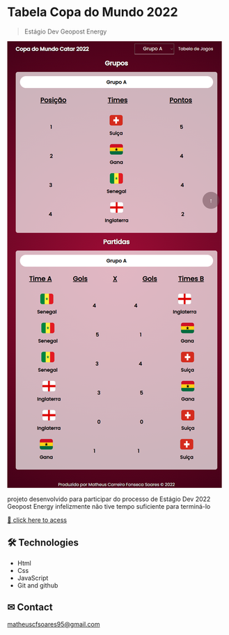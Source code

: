 # Tabela Copa do Mundo 2022 

> Estágio Dev Geopost Energy

![preview](./assets/preview.png)

projeto desenvolvido para participar do processo de Estágio Dev 2022 Geopost Energy
infelizmente não tive tempo suficiente para terminá-lo

[ 🔗 click here to acess](https://agilitytzx.github.io/Tabela-Copa-do-Mundo-2022/)


## 🛠 Technologies

- Html
- Css
- JavaScript
- Git and github

## ✉ Contact

matheuscfsoares95@gmail.com

